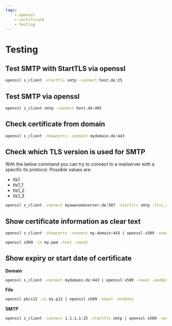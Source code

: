 ```yaml
---
tags:
    - openssl
    - certificate
    - testing
---
```


# Testing
## Test SMTP with StartTLS via openssl
```bash
openssl s_client -starttls smtp -connect host.de:25
```

## Test SMTP via openssl
```bash
openssl s_client smtp -connect host.de:465
```

## Check certificate from domain
```bash
openssl s_client -showcerts -connect mydomain.de:443
```

## Check which TLS version is used for SMTP
With the below command you can try to connect to a mailserver with a specific tls protocol.
Possible values are:
- tls1  
- tls1_1  
- tls1_2  
- tls1_3  
```bash
openssl s_client -connect myawesomeserver.de:587 -starttls smtp -tls1_2
```

## Show certificate information as clear text
```bash
openssl s_client -showcerts -connect my.domain:443 | openssl x509 -noout -text
```
```bash
openssl x509 -in my.pem -text -noout
```

## Show expiry or start date of certificate
**Domain**
```bash
openssl s_client -connect mydomain.de:443 | openssl x509 -noout -enddate
```

**File**
```bash
openssl pkcs12 -in my.p12 | openssl x509 -noout -enddate
```

**SMTP**
```bash
openssl s_client -connect 1.1.1.1:25 -starttls smtp | openssl x509 -noout -enddate
```
